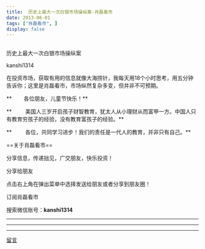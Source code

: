 ```yaml
---
title:  历史上最大一次白银市场操纵案-肖磊看市
date: 2013-06-01
tags: ["肖磊看市", ]
display: false
---
```



## 



历史上最大一次白银市场操纵案




kanshi1314




在投资市场，获取有用的信息就像大海捞针，我每天用18个小时思考，用五分钟告诉你；这里是肖磊看市，市场纵然复杂多变，但并非不可预期。


** &nbsp; &nbsp; &nbsp; &nbsp;各位朋友，儿童节快乐！**

** &nbsp; &nbsp; &nbsp; &nbsp; 美国人三岁开启孩子财智教育，犹太人从小理财从而富甲一方。中国人只有教育穷孩子的经验，没有教育富孩子的经验。**

** &nbsp; &nbsp; &nbsp; &nbsp; 各位，共同学习进步！我们的责任是一代人的教育，并非只有自己。**

 

 

==关于肖磊看市== 

分享信息，传递拙见，广交朋友，快乐投资！

 

分享给朋友

点击右上角在弹出菜单中选择发送给朋友或者分享到朋友圈！　

 

订阅肖磊看市

搜索微信账号：**kanshi1314**

**** 

**** 

**** 

 









[留言](javascript:;)